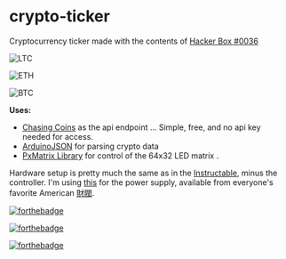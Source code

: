 # crypto-ticker
Cryptocurrency ticker made with the contents of [Hacker Box #0036](https://hackerboxes.com/collections/past-hackerboxes/products/hackerbox-0036-jumbotron)

![LTC](https://github.com/ananseMugen/crypto-ticker/blob/master/gifs/LTC.gif)

![ETH](https://github.com/ananseMugen/crypto-ticker/blob/master/gifs/ETH.gif)

![BTC](https://github.com/ananseMugen/crypto-ticker/blob/master/gifs/BTC.gif)



**Uses:**
* [Chasing Coins]( https://chasing-coins.com) as the api endpoint 
... Simple, free, and no api key needed for access.
* [ArduinoJSON](https://arduinojson.org/) for parsing crypto data
* [PxMatrix Library](https://github.com/2dom/PxMatrix) for control of the 64x32 LED matrix .

Hardware setup is pretty much the same as in the [Instructable](https://www.instructables.com/id/HackerBox-0036-JumboTron/),
minus the controller. I'm using [this](https://www.amazon.com/gp/product/B07B111B7Y/ref=od_aui_detailpages00?ie=UTF8&psc=1) for the 
power supply, available from everyone's favorite American [財閥](https://en.wikipedia.org/wiki/Zaibatsu).

[![forthebadge](https://forthebadge.com/images/badges/approved-by-george-costanza.svg)](https://forthebadge.com)

[![forthebadge](https://forthebadge.com/images/badges/fo-shizzle.svg)](https://forthebadge.com)

[![forthebadge](https://forthebadge.com/images/badges/certified-snoop-lion.svg)](https://forthebadge.com)


